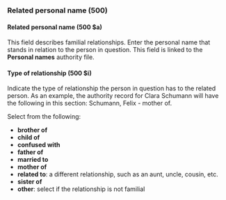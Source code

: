 ### Related personal name (500)

#### Related personal name (500 $a)
This field describes familial relationships. Enter the personal name that stands in relation to the person in question.
This field is linked to the **Personal names** authority file.

#### Type of relationship (500 $i)
Indicate the type of relationship the person in question has to the related person. As an example, the authority record for Clara Schumann will have the following in this section: Schumann, Felix - mother of.

Select from the following:
- **brother of**
- **child of**
- **confused with**
- **father of**
- **married to**
- **mother of**
- **related to**: a different relationship, such as an aunt, uncle, cousin, etc.
- **sister of**
- **other**: select if the relationship is not familial
